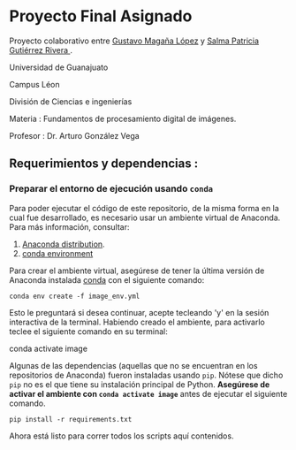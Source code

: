 # Proyecto Final Asignado

Proyecto colaborativo entre [Gustavo Magaña López](https://github.com/gmagannaDevelop) y [Salma Patricia Gutiérrez Rivera ](https://github.com/Pagutri).

Universidad de Guanajuato

Campus Léon

División de Ciencias e ingenierías

Materia : Fundamentos de procesamiento digital de imágenes.

Profesor :  Dr. Arturo González Vega

## Requerimientos y dependencias :

### Preparar el entorno de ejecución usando  `conda`
Para poder ejecutar el código de este repositorio, de la misma forma en la cual fue desarrollado, 
es necesario usar un ambiente virtual de Anaconda. Para más información, consultar:

1. [Anaconda distribution](https://www.anaconda.com/distribution/).
2. [conda environment](https://docs.conda.io/projects/conda/en/latest/user-guide/tasks/manage-environments.html)


Para crear el ambiente virtual, asegúrese de tener la última versión de Anaconda instalada [conda](https://conda.io/en/latest/) 
con el siguiente comando:

```conda env create -f image_env.yml```

Esto le preguntará si desea continuar, acepte tecleando 'y' en la sesión interactiva de la terminal.
Habiendo creado el ambiente, para activarlo teclee el siguiente comando en su terminal:

conda activate image

Algunas de las dependencias (aquellas que no se encuentran en los repositorios de Anaconda) fueron instaladas usando `pip`.
Nótese que dicho `pip` no es el que tiene su instalación principal de Python. **Asegúrese de activar el ambiente con `conda activate image`** antes de ejecutar el siguiente comando.

```pip install -r requirements.txt ```


Ahora está listo para correr todos los scripts aquí contenidos.


